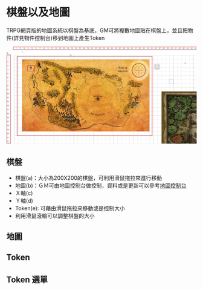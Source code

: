 # 棋盤以及地圖

TRPG網頁版的地圖系統以棋盤為基底，GM可將複數地圖貼在棋盤上，並且把物件(詳見物件控制台)移到地圖上產生Token

![控制台](../../img/checkerboard.jpeg)

## 棋盤

- 棋盤(a)：大小為200X200的棋盤，可利用滑鼠拖拉來進行移動
- 地圖(b)：ＧＭ可由地圖控制台做控制，資料或是更新可以參考[地圖控制台](map.md)
- Ｘ軸(c)
- Ｙ軸(d)
- Token(e): 可藉由滑鼠拖拉來移動或是控制大小
- 利用滑鼠滾輪可以調整棋盤的大小

## 地圖

## Token



## Token 選單


